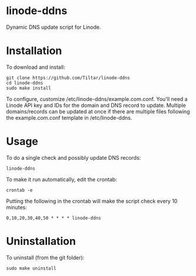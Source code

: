 linode-ddns
===========

Dynamic DNS update script for Linode.


Installation
============
To download and install:
```
git clone https://github.com/Tiltar/linode-ddns
cd linode-ddns
sudo make install
```

To configure, customize /etc/linode-ddns/example.com.conf. You'll need a Linode API key and IDs
for the domain and DNS record to update. Multiple domains/records can be updated at once if there
are multiple files following the example.com.conf template in /etc/linode-ddns.


Usage
=====
To do a single check and possibly update DNS records:
```
linode-ddns
```

To make it run automatically, edit the crontab:
```
crontab -e
```
Putting the following in the crontab will make the script check every 10 minutes:
```
0,10,20,30,40,50 * * * * linode-ddns
```


Uninstallation
==============
To uninstall (from the git folder):
```
sudo make uninstall
```
